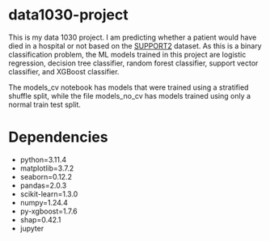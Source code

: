 # data1030-project
This is my data 1030 project. I am predicting whether a patient would have died in a hospital or not based on the [SUPPORT2](https://archive.ics.uci.edu/dataset/880/support2) dataset. As this is a binary classification problem, the ML models trained in this project are logistic regression, decision tree classifier, random forest classifier, support vector classifier, and XGBoost classifier. 

The models_cv notebook has models that were trained using a stratified shuffle split, while the file models_no_cv has models trained using only a normal train test split. 

# Dependencies
- python=3.11.4
- matplotlib=3.7.2
- seaborn=0.12.2
- pandas=2.0.3
- scikit-learn=1.3.0
- numpy=1.24.4
- py-xgboost=1.7.6
- shap=0.42.1
- jupyter
